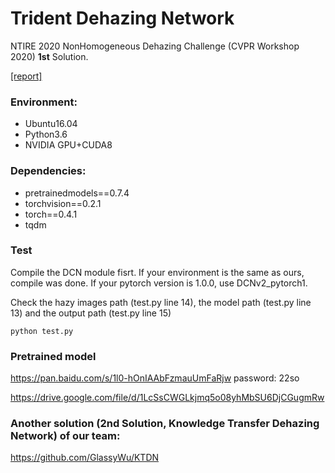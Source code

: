 # Trident Dehazing Network
NTIRE 2020 NonHomogeneous Dehazing Challenge (CVPR Workshop 2020)  **1st** Solution.

[[report]]( https://arxiv.org/pdf/2005.03457.pdf )

### Environment:

- Ubuntu16.04
- Python3.6
- NVIDIA GPU+CUDA8

### Dependencies:

- pretrainedmodels==0.7.4
- torchvision==0.2.1
- torch==0.4.1
- tqdm

### Test

Compile the DCN module fisrt. If your environment is the same as ours, compile was done. If your pytorch version is 1.0.0, use DCNv2_pytorch1.

Check the hazy images path (test.py line 14), the model path (test.py line 13) and the output path (test.py line 15)

```
python test.py
```

### Pretrained model

https://pan.baidu.com/s/1l0-hOnIAAbFzmauUmFaRjw  password: 22so

https://drive.google.com/file/d/1LcSsCWGLkjmq5o08yhMbSU6DjCGugmRw

### Another solution (**2nd** Solution, Knowledge Transfer Dehazing Network) of our team: 

https://github.com/GlassyWu/KTDN
